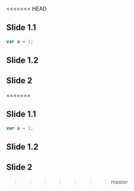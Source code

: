 <<<<<<< HEAD
## Slide 1.1

```js
var a = 1;
```


## Slide 1.2



## Slide 2
=======
## Slide 1.1

```js
var a = 1;
```


## Slide 1.2



## Slide 2
>>>>>>> master

